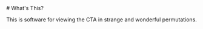 <A name="toc1-0" title="What's This?" />
# What's This?

This is software for viewing the CTA in strange and wonderful permutations.

